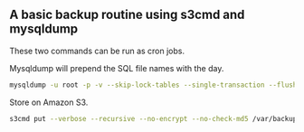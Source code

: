## A basic backup routine using s3cmd and mysqldump

These two commands can be run as cron jobs.

Mysqldump will prepend the SQL file names with the day.

```bash
mysqldump -u root -p -v --skip-lock-tables --single-transaction --flush-logs --hex-blob --ignore-table=db.sometable_i_want_to_skip --master-data=2 copify > /var/backups/mysql/`date +%a`_dump.sql
```

Store on Amazon S3.

```bash
s3cmd put --verbose --recursive --no-encrypt --no-check-md5 /var/backups/mysql/ s3://bucket/backups/mysql/
```
